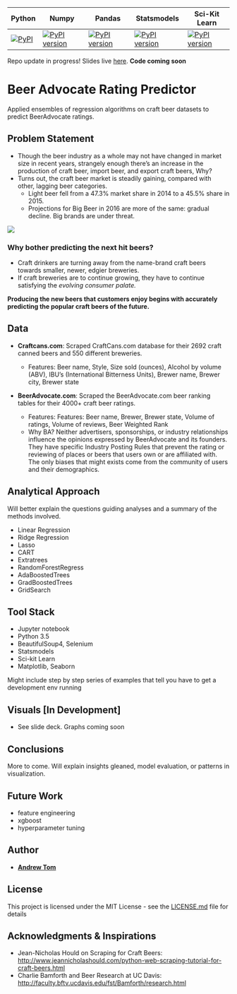 Python  | Numpy | Pandas | Statsmodels | Sci-Kit Learn
--------|-----|-----|---------|------
[![PyPI](https://img.shields.io/badge/python-3.5-blue.svg)]() | [![PyPI version](https://badge.fury.io/py/numpy.svg)](https://badge.fury.io/py/numpy) | [![PyPI version](https://badge.fury.io/py/pandas.svg)](https://badge.fury.io/py/pandas) | [![PyPI version](https://badge.fury.io/py/statsmodels.svg)](https://badge.fury.io/py/statsmodels) |  [![PyPI version](https://badge.fury.io/py/scikit-learn.svg)](https://badge.fury.io/py/scikit-learn)

Repo update in progress! Slides live [here](https://docs.google.com/presentation/d/1RJU3pMKxl3LNKHNtG5fEU00aM4DNMtNPZ-2LRxuMa2k/edit?usp=sharing).  **Code coming soon**

# Beer Advocate Rating Predictor

Applied ensembles of regression algorithms on craft beer datasets to predict BeerAdvocate ratings.

## Problem Statement
- Though the beer industry as a whole may not have changed in market size in recent years, strangely enough there’s an increase in the production of craft beer, import beer, and export craft beers,  Why?
- Turns out, the craft beer market is steadily gaining, compared with other, lagging beer categories.
  - Light beer fell from a 47.3% market share in 2014 to a 45.5% share in 2015.
  - Projections for Big Beer in 2016 are more of the same: gradual decline.  Big brands are under threat.

![](https://s3-us-west-2.amazonaws.com/brewersassoc/wp-content/uploads/2009/08/Sales_2016-1.jpg)
  
### Why bother predicting the next hit beers?
- Craft drinkers are turning away from the name-brand craft beers towards smaller, newer, edgier breweries.
- If craft breweries are to continue growing, they have to continue satisfying the *evolving consumer palate.*

**Producing the new beers that customers enjoy begins with accurately predicting the popular craft beers of the future.**

## Data
- **Craftcans.com**: Scraped CraftCans.com database for their 2692 craft canned beers and 550 different breweries.
  - Features: Beer name, Style, Size sold (ounces), Alcohol by volume (ABV), IBU’s (International Bitterness Units), Brewer name, Brewer city, Brewer state

- **BeerAdvocate.com**: Scraped the BeerAdvocate.com beer ranking tables for their 4000+ craft beer ratings.
  - Features: Features: Beer name, Brewer, Brewer state, Volume of ratings, Volume of reviews, Beer Weighted Rank
  - Why BA?  Neither advertisers, sponsorships, or industry relationships influence the opinions expressed by BeerAdvocate and its founders.  They have specific Industry Posting Rules that prevent the rating or reviewing of places or beers that users own or are affiliated with.  The only biases that might exists come from the community of users and their demographics.


## Analytical Approach

Will better explain the questions guiding analyses and a summary of the methods involved.

- Linear Regression
- Ridge Regression
- Lasso
- CART
- Extratrees
- RandomForestRegress
- AdaBoostedTrees
- GradBoostedTrees
- GridSearch



## Tool Stack

- Jupyter notebook
- Python 3.5
- BeautifulSoup4, Selenium
- Statsmodels
- Sci-kit Learn
- Matplotlib, Seaborn

Might include step by step series of examples that tell you have to get a development env running

## Visuals [In Development]
- See slide deck.  Graphs coming soon

## Conclusions
More to come.  Will explain insights gleaned, model evaluation, or patterns in visualization.

## Future Work

- feature engineering
- xgboost
- hyperparameter tuning


## Author

* [**Andrew Tom**](https://github.com/Atomahawk)

## License

This project is licensed under the MIT License - see the [LICENSE.md](LICENSE.md) file for details

## Acknowledgments & Inspirations

* Jean-Nicholas Hould on Scraping for Craft Beers: http://www.jeannicholashould.com/python-web-scraping-tutorial-for-craft-beers.html
* Charlie Bamforth and Beer Research at UC Davis: http://faculty.bftv.ucdavis.edu/fst/Bamforth/research.html
